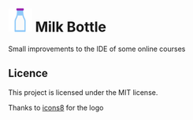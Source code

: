 # ![icon](icon-48.png) Milk Bottle

Small improvements to the IDE of some online courses

## Licence

This project is licensed under the MIT license.

Thanks to [icons8](https://icons8.com/icon/12874/milk-bottle) for the logo
